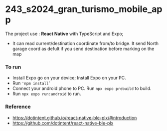 # 243_s2024_gran_turismo_mobile_app

The project use : **React Native** with TypeScript and Expo;  

- It can read current/destination coordinate from/to bridge. It send North garage coord as defult if you send destination before marking on the map



### To run
* Install Expo go on your device; Install Expo on your PC.
* Run ``'npm install``'
* Connect your android phone to PC. Run ```npx expo prebuild``` to build.
* Run ```npx expo run:android``` to run.


### Reference
* https://dotintent.github.io/react-native-ble-plx/#introduction
* https://github.com/dotintent/react-native-ble-plx
